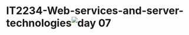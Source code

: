 # IT2234-Web-services-and-server-technologies![day 07](https://github.com/user-attachments/assets/04383883-6d8a-4fd1-8ddc-05f7180fc328)
